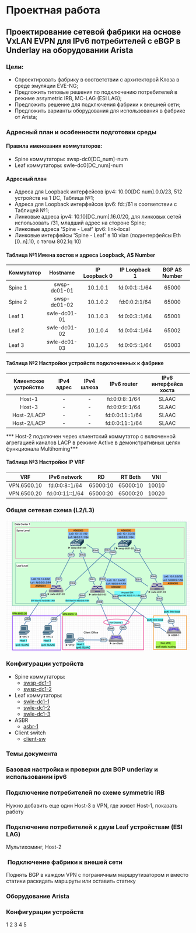 # Проектная работа
## Проектирование сетевой фабрики на основе VxLAN EVPN для IPv6 потребителей с eBGP в Underlay на оборудовании Arista

### Цели:
- Спроектировать фабрику в соответствии с архитекторой Клоза в среде эмуляции EVE-NG;
- Предложить типовые решения по подключению потребителей в режиме assymetric IRB, MC-LAG (ESI LAG);
- Предложить решение для подключения фабрики к внешней сети;
- Предложить варианты оборудования для использования в фабрике от Arista;

### Адресный план и особенности подготовки среды

#### Правила именования коммутаторов:
   - Spine коммутаторы: swsp-dc0[DC_num]-num
   - Leaf коммутаторы: swle-dc0[DC_num]-num

#### Адресный план
- Адреса для Loopback интерфейсов ipv4: 10.00[DC num].0.0/23, 512 устройств на 1 DC, Таблица №1;
- Адреса для Loopback интерфейсов ipv6: fd::/61 в соответствии с Таблицей №1;
- Линковые адреса ipv4: 10.10[DC_num].16.0/20, для линковых сетей использовать /31, младший адрес на стороне Spine;
- Линковые адреса 'Spine - Leaf' ipv6: link-local
- Линковые интерфейсы 'Spine - Leaf' в 10 vlan (подинтерфейсы Eth [0..n].10, с тэгом 802.1q 10)

#### Таблица №1 Имена хостов и адреса Loopback, AS Number
| Коммутатор  | Hostname  |  IP Loopback 0 | IP Loopback 1 | BGP AS Number |
| :------------ |:---------------:| :-----:| :---------------:| :-------------:|
| Spine 1      | swsp-dc01-01 | 10.1.0.1 | fd:0:0:1::1/64 | 65000 |
| Spine 2      | swsp-dc01-02 |   10.1.0.2 | fd:0:0:2:1/64 | 65000 |
| Leaf 1 | swle-dc01-01 |    10.1.0.3 | fd:0:0:3::1/64 | 65001 |
| Leaf 2 | swle-dc01-02 |    10.1.0.4 | fd:0:0:4::1/64 | 65002 |
| Leaf 3 | swle-dc01-03 |    10.1.0.5 | fd:0:0:5::1/64 | 65003 |

#### Таблица №2 Настройки устройств подключенных к фабрике
| Клиентское устройство  | IPv4 адрес |  IPv4 шлюза |  IPv6 router |  IPv6 интерфейса хоста |
| :------------: |:---------------:| :-----:| :---------------:| :-----:| 
| Host-1 | - |     - | fd:0:0:8::1/64 |     SLAAC | 
| Host-3 | - |     - | fd:0:0:9::1/64 |     SLAAC | 
| Host-2/LACP | - |    - | fd:0:0:11::1/64 |    SLAAC | 
| Host-2/LACP | - |    - | fd:0:0:11::1/64 |   SLAAC |

*** Host-2 подключен через клиентский коммутатор с включенной агрегацией каналов LACP в режиме Active в демонстративных целях функционала Multihoming***

#### Таблица №3 Настройки IP VRF
| VRF  | IPv6 network | RD | RT Both | VNI |
| :------------: |:---------------:| :-----:| :---------------:| :---------------:|
| VPN.6500.10 | fd:0:0:8::1/64 |     65000:10 | 65000:10 | 10010 |
| VPN.6500.20 | fd:0:0:11::1/64 |    65000:20 | 65000:20 | 10020 |

### Общая сетевая схема (L2/L3)

![Схема](net-diag.png)

### Конфигурации устройств
- Spine коммутаторы:
  - [swsp-dc1-1](configs/swsp-dc01-01.conf)
  - [swsp-dc1-2](configs/swsp-dc01-02.conf)
- Leaf коммутаторы:
  - [swle-dc1-1](configs/swle-dc01-01.conf)
  - [swle-dc1-2](configs/swle-dc01-02.conf)
  - [swle-dc1-3](configs/swle-dc01-03.conf)
- ASBR
  - [asbr-1](configs/swle-dc01-01.conf)
- Client switch
  - [client-sw](configs/client-sw.conf)
    
### Темы документа

### Базовая настройка и проверки для BGP underlay и использовании ipv6 

### Подключение потребителей по схеме symmetric IRB

 Нужно добавить еще один Host-3 в VPN, где живет Host-1, показать работу

### Подключение потребителей к двум Leaf устройствам (ESI LAG)
Мультихоминг, Host-2

###  Подключение фабрики к внешей сети
Поднять BGP в каждом VPN с пограничным маршрутизатором и вместо статики раскидать маршруты или оставить статику

### Оборудование Arista

### Конфигурации устройств
1
2
3
4
5

  
